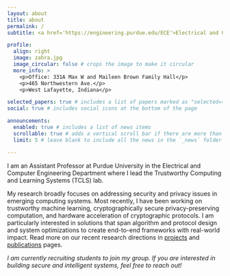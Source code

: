 ```yaml
---
layout: about
title: about
permalink: /
subtitle: <a href='https://engineering.purdue.edu/ECE'>Electrical and Computer Engineering</a> at <a href='https://www.purdue.edu/'> Purdue University</a>. 

profile:
  align: right
  image: zahra.jpg
  image_circular: false # crops the image to make it circular
  more_info: >
    <p>Office: 331A Max W and Maileen Brown Family Hall</p>
    <p>465 Northwestern Ave.</p>
    <p>West Lafayette, Indiana</p>

selected_papers: true # includes a list of papers marked as "selected={true}"
social: true # includes social icons at the bottom of the page

announcements:
  enabled: true # includes a list of news items
  scrollable: true # adds a vertical scroll bar if there are more than 3 news items
  limit: 5 # leave blank to include all the news in the `_news` folder

---
```


I am an Assistant Professor at Purdue University in the Electrical and Computer Engineering Department where I lead the Trustworthy Computing and Learning Systems (TCLS) lab.

My research broadly focuses on addressing security and privacy issues in emerging computing systems. Most recently, I have been working on trustworthy machine learning, cryptographically secure privacy-preserving computation, and hardware acceleration of cryptographic protocols. I am particularly interested in solutions that span algorithm and protocol design and system optimizations to create end-to-end frameworks with real-world impact. Read more on our recent research directions in [projects](/al-folio/projects/) and [publications](/al-folio/publications/) pages.

*I am currently recruiting students to join my group. If you are interested in building secure and intelligent systems, feel free to reach out!*
